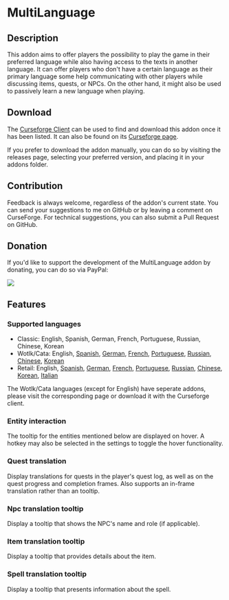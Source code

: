 # MultiLanguage

## Description
This addon aims to offer players the possibility to play the game in their preferred language while also having access to the texts in another language. It can offer players who don't have a certain language as their primary language some help communicating with other players while discussing items, quests, or NPCs. On the other hand, it might also be used to passively learn a new language when playing.

## Download
The [Curseforge Client](https://curseforge.overwolf.com/) can be used to find and download this addon once it has been listed. It can also be found on its [Curseforge page](https://www.curseforge.com/wow/addons/multilanguage).

If you prefer to download the addon manually, you can do so by visiting the releases page, selecting your preferred version, and placing it in your addons folder.

## Contribution
Feedback is always welcome, regardless of the addon's current state. You can send your suggestions to me on GitHub or by leaving a comment on CurseForge. For technical suggestions, you can also submit a Pull Request on GitHub.

## Donation
If you'd like to support the development of the MultiLanguage addon by donating, you can do so via PayPal:

<a href="https://www.paypal.com/donate/?hosted_button_id=7DQWLKGFDJNBQ" rel="nofollow"><img src="https://www.paypalobjects.com/en_US/i/btn/btn_donate_LG.gif"/></a>

## Features

### Supported languages
- Classic: English, Spanish, German, French, Portuguese, Russian, Chinese, Korean
- Wotlk/Cata: English, [Spanish](https://www.curseforge.com/wow/addons/multilanguage-spanish-language-pack), [German](https://www.curseforge.com/wow/addons/multilanguage-german-language-pack), [French](https://www.curseforge.com/wow/addons/multilanguage-french-language-pack), [Portuguese](https://www.curseforge.com/wow/addons/multilanguage-portuguese-language-pack), [Russian](https://www.curseforge.com/wow/addons/multilanguage-russian-language-pack), [Chinese](https://www.curseforge.com/wow/addons/multilanguage-chinese-language-pack), [Korean](https://www.curseforge.com/wow/addons/multilanguage-korean-language-pack)
- Retail: English, [Spanish](https://www.curseforge.com/wow/addons/multilanguage-spanish-language-pack), [German](https://www.curseforge.com/wow/addons/multilanguage-german-language-pack), [French](https://www.curseforge.com/wow/addons/multilanguage-french-language-pack), [Portuguese](https://www.curseforge.com/wow/addons/multilanguage-portuguese-language-pack), [Russian](https://www.curseforge.com/wow/addons/multilanguage-russian-language-pack), [Chinese](https://www.curseforge.com/wow/addons/multilanguage-chinese-language-pack), [Korean](https://www.curseforge.com/wow/addons/multilanguage-korean-language-pack), [Italian](https://www.curseforge.com/wow/addons/multilanguage-italian-language-pack)

The Wotlk/Cata languages (except for English) have seperate addons, please visit the corresponding page or download it with the Curseforge client.

### Entity interaction
The tooltip for the entities mentioned below are displayed on hover. A hotkey may also be selected in the settings to toggle the hover functionality.

### Quest translation
Display translations for quests in the player's quest log, as well as on the quest progress and completion frames. Also supports an in-frame translation rather than an tooltip.

### Npc translation tooltip
Display a tooltip that shows the NPC's name and role (if applicable).

### Item translation tooltip
Display a tooltip that provides details about the item.

### Spell translation tooltip
Display a tooltip that presents information about the spell.

